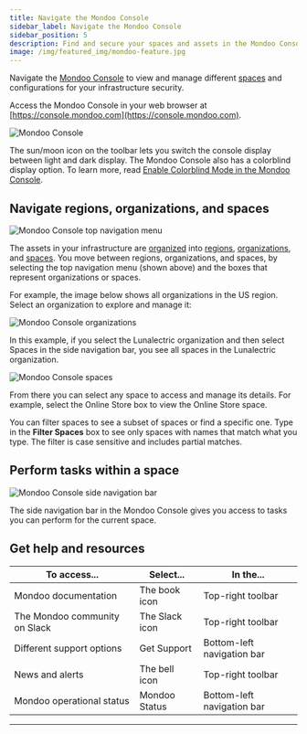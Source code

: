 ```yaml
---
title: Navigate the Mondoo Console
sidebar_label: Navigate the Mondoo Console
sidebar_position: 5
description: Find and secure your spaces and assets in the Mondoo Console.
image: /img/featured_img/mondoo-feature.jpg
---
```


Navigate the [Mondoo Console](/platform/start/navigate) to view and manage different [spaces](/platform/start/organize/spaces) and configurations for your infrastructure security.

Access the Mondoo Console in your web browser at [https://console.mondoo.com](https://console.mondoo.com).

![Mondoo Console](/img/platform/start/console-overview-callouts.png)

The sun/moon icon on the toolbar lets you switch the console display between light and dark display. The Mondoo Console also has a colorblind display option. To learn more, read [Enable Colorblind Mode in the Mondoo Console](/platform/maintain/user/colorblind/).

## Navigate regions, organizations, and spaces

![Mondoo Console top navigation menu](/img/platform/start/nav-top.png)

The assets in your infrastructure are [organized](/platform/start/organize/overview) into [regions](/platform/start/organize/regions), [organizations](/platform/start/organize/organizations), and [spaces](/platform/start/organize/spaces). You move between regions, organizations, and spaces, by selecting the top navigation menu (shown above) and the boxes that represent organizations or spaces.

For example, the image below shows all organizations in the US region. Select an organization to explore and manage it:

![Mondoo Console organizations](/img/platform/start/organizations.png)

In this example, if you select the Lunalectric organization and then select Spaces in the side navigation bar, you see all spaces in the Lunalectric organization.

![Mondoo Console spaces](/img/platform/security/monitor-org.png)

From there you can select any space to access and manage its details. For example, select the Online Store box to view the Online Store space.

You can filter spaces to see a subset of spaces or find a specific one. Type in the **Filter Spaces** box to see only spaces with names that match what you type. The filter is case sensitive and includes partial matches.

## Perform tasks within a space

![Mondoo Console side navigation bar](/img/platform/start/nav-side.png)

The side navigation bar in the Mondoo Console gives you access to tasks you can perform for the current space.

## Get help and resources

| To access...                  | Select...      | In the...                  |
| ----------------------------- | -------------- | -------------------------- |
| Mondoo documentation          | The book icon  | Top-right toolbar          |
| The Mondoo community on Slack | The Slack icon | Top-right toolbar          |
| Different support options     | Get Support    | Bottom-left navigation bar |
| News and alerts               | The bell icon  | Top-right toolbar          |
| Mondoo operational status     | Mondoo Status  | Bottom-left navigation bar |

---
